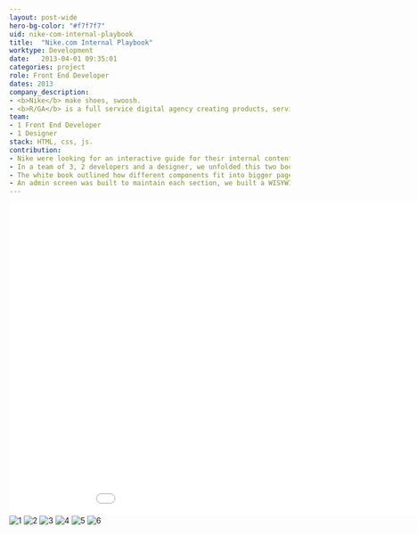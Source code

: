 ```yaml
---
layout: post-wide
hero-bg-color: "#f7f7f7"
uid: nike-com-internal-playbook
title:  "Nike.com Internal Playbook"
worktype: Development
date:   2013-04-01 09:35:01
categories: project
role: Front End Developer
dates: 2013
company_description:
- <b>Nike</b> make shoes, swoosh.
- <b>R/GA</b> is a full service digital agency creating products, services and communications to help grow client's businesses in the connected age.
team:
- 1 Front End Developer
- 1 Designer
stack: HTML, css, js.
contribution:
- Nike were looking for an interactive guide for their internal content creators.  They wanted to communicate both company goals and detailed instructions in a rich interesting fashion.
- In a team of 3, 2 developers and a designer, we unfolded this two book concept of a black book and a white.  The black book was split in 3 parts, one long scrolling experience with animations appearing at certain points.
- The white book outlined how different components fit into bigger pages on both the desktop nike.com and the mobile site.  It includes breakdowns of campaigns and interesting javascript notation with canvas arrows that can all be edited on the backend.
- An admin screen was built to maintain each section, we built a WISYWIG editors and an asset manager too.
---
```


<div class="showcase passworded">
  <div class="videoWrapper">
    <iframe src="//player.vimeo.com/video/71517474" width="1000" height="560" frameborder="0"> </iframe>
  </div>
  <img src="{{ site.baseurl }}/img/nike-com-internal-playbook/1.jpg" alt="1">
  <img src="{{ site.baseurl }}/img/nike-com-internal-playbook/2.jpg" alt="2">
  <img src="{{ site.baseurl }}/img/nike-com-internal-playbook/3.jpg" alt="3">
  <img src="{{ site.baseurl }}/img/nike-com-internal-playbook/4.jpg" alt="4">
  <img src="{{ site.baseurl }}/img/nike-com-internal-playbook/5.jpg" alt="5">
  <img src="{{ site.baseurl }}/img/nike-com-internal-playbook/6.jpg" alt="6">
</div>
